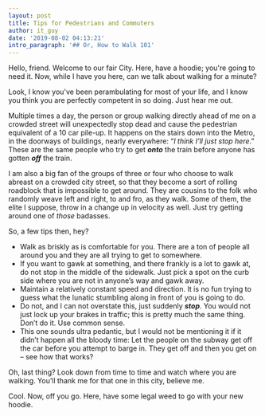 ```yaml
---
layout: post
title: Tips for Pedestrians and Commuters
author: it_guy
date: '2019-08-02 04:13:21'
intro_paragraph: '## Or, How to Walk 101'
---
```

Hello, friend. Welcome to our fair City. Here, have a hoodie; you're going to need it. Now, while I have you here, can we talk about walking for a minute? 



Look, I know you've been perambulating for most of your life, and I know you think you are perfectly competent in so doing. Just hear me out. 



Multiple times a day, the person or group walking directly ahead of me on a crowded street will unexpectedly stop dead and cause the pedestrian equivalent of a 10 car pile-up. It happens on the stairs down into the Metro, in the doorways of buildings, nearly everywhere: “_I think I’ll just stop here_.” These are the same people who try to get _**onto**_ the train before anyone has gotten _**off**_ the train.



I am also a big fan of the groups of three or four who choose to walk abreast on a crowded city street, so that they become a sort of rolling roadblock that is impossible to get around. They are cousins to the folk who randomly weave left and right, to and fro, as they walk. Some of them, the elite I suppose, throw in a change up in velocity as well. Just try getting around one of _those_ badasses.  



So, a few tips then, hey?



* Walk as briskly as is comfortable for you. There are a ton of people all around you and they are all trying to get to somewhere. 
* If you want to gawk at something, and there frankly is a lot to gawk at, do not stop in the middle of the sidewalk. Just pick a spot on the curb side where you are not in anyone’s way and gawk away.
* Maintain a relatively constant speed and direction. It is no fun trying to guess what the lunatic stumbling along in front of you is going to do.
* Do not, and I can not overstate this, just suddenly _**stop**_. You would not just lock up your brakes in traffic; this is pretty much the same thing. Don’t do it. Use common sense.
* This one sounds ultra pedantic, but I would not be mentioning it if it didn’t happen all the bloody time: Let the people on the subway get off the car before you attempt to barge in. They get off and then you get on – see how that works?



Oh, last thing? Look down from time to time and watch where you are walking. You’ll thank me for that one in this city, believe me.



Cool. Now, off you go. Here, have some legal weed to go with your new hoodie.
